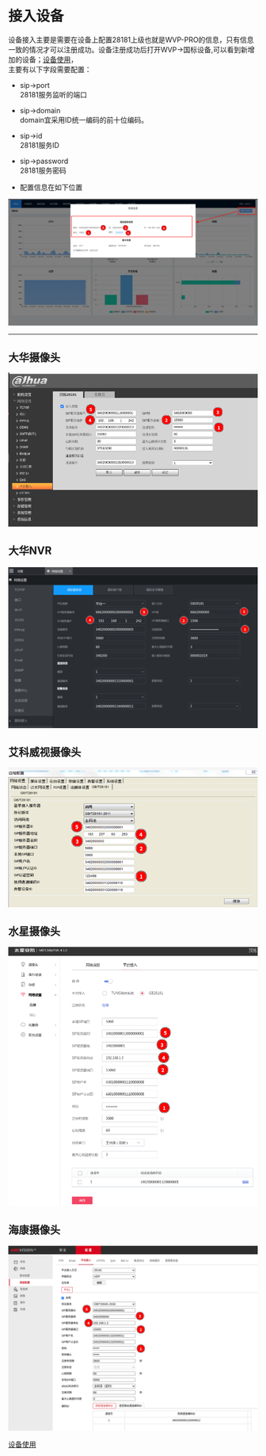 <!-- 接入设备 -->
# 接入设备
设备接入主要是需要在设备上配置28181上级也就是WVP-PRO的信息，只有信息一致的情况才可以注册成功。设备注册成功后打开WVP->国标设备,可以看到新增加的设备；[设备使用](./_content/ability/device_use.md)，  
主要有以下字段需要配置：  

- sip->port  
28181服务监听的端口  

- sip->domain  
domain宜采用ID统一编码的前十位编码。  

- sip->id  
28181服务ID

- sip->password  
28181服务密码    

- 配置信息在如下位置  

![_media/img_16.png](_media/img_16.png)
***
## 大华摄像头
![_media/img_10.png](_media/img_10.png)
## 大华NVR
![_media/img_11.png](_media/img_11.png)
## 艾科威视摄像头
![_media/img_15.png](_media/img_15.png)
## 水星摄像头
![_media/img_12.png](_media/img_12.png)
## 海康摄像头
![_media/img_9.png](_media/img_9.png)

[设备使用](_content/ability/device_use.md)
